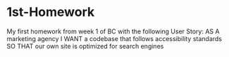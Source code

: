 # 1st-Homework
My first homework from week 1 of BC with the following User Story:
AS A marketing agency
I WANT a codebase that follows accessibility standards
SO THAT our own site is optimized for search engines
